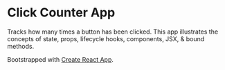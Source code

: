 # Click Counter App

Tracks how many times a button has been clicked. This app illustrates the concepts of state, props, lifecycle hooks, components, JSX, & bound methods.

Bootstrapped with [Create React App](https://github.com/facebook/create-react-app).